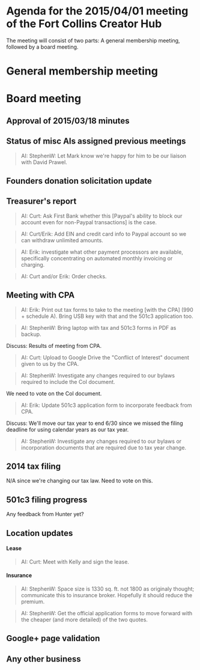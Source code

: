 # Agenda for the 2015/04/01 meeting of the Fort Collins Creator Hub

The meeting will consist of two parts: A general membership meeting, followed
by a board meeting.

# General membership meeting

# Board meeting

## Approval of 2015/03/18 minutes

## Status of misc AIs assigned previous meetings

> AI: StephenW: Let Mark know we're happy for him to be our liaison with David
> Prawel.

## Founders donation solicitation update

## Treasurer's report

> AI: Curt: Ask First Bank whether this [Paypal's ability to block our account
> even for non-Paypal transactions] is the case.

> AI: Curt/Erik: Add EIN and credit card info to Paypal account so we can
> withdraw unlimited amounts.

> AI: Erik: investigate what other payment processors are available,
> specifically concentrating on automated monthly invoicing or charging.

> AI: Curt and/or Erik: Order checks.

## Meeting with CPA

> AI: Erik: Print out tax forms to take to the meeting [with the CPA] (990 +
> schedule A). Bring USB key with that and the 501c3 application too.

> AI: StephenW: Bring laptop with tax and 501c3 forms in PDF as backup.

Discuss: Results of meeting from CPA.

> AI: Curt: Upload to Google Drive the "Conflict of Interest" document given
> to us by the CPA.

> AI: StephenW: Investigate any changes required to our bylaws required to
> include the CoI document.

We need to vote on the CoI document.

> AI: Erik: Update 501c3 application form to incorporate feedback from CPA.

Discuss: We'll move our tax year to end 6/30 since we missed the filing
deadline for using calendar years as our tax year.

> AI: StephenW: Investigate any changes required to our bylaws or incorporation
> documents that are required due to tax year change.

## 2014 tax filing

N/A since we're changing our tax law. Need to vote on this.

## 501c3 filing progress

Any feedback from Hunter yet?

## Location updates

#### Lease

> AI: Curt: Meet with Kelly and sign the lease.

#### Insurance

> AI: StephenW: Space size is 1330 sq. ft. not 1800 as originaly thought;
> communicate this to insurance broker. Hopefully it should reduce the premium.

> AI: StephenW: Get the official application forms to move forward with the
> cheaper (and more detailed) of the two quotes.

## Google+ page validation

## Any other business
